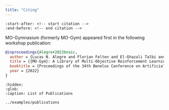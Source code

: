 ```yaml
---
title: "Citing"
---
```


```{include} ../README.md
:start-after: <!-- start citation -->
:end-before: <!-- end citation -->
```

MO-Gymnasium (formerly MO-Gym) appeared first in the following workshop publication:

```bibtex
@inproceedings{Alegre+2022bnaic,
  author = {Lucas N. Alegre and Florian	Felten and El-Ghazali Talbi and Gr{\'e}goire Danoy and Ann Now{\'e} and Ana L. C. Bazzan and Bruno C. {\relax da} Silva},
  title = {{MO-Gym}: A Library of Multi-Objective Reinforcement Learning Environments},
  booktitle = {Proceedings of the 34th Benelux Conference on Artificial Intelligence BNAIC/Benelearn 2022},
  year = {2022}
}
```

```{toctree}
:hidden:
:glob:
:caption: List of Publications

../examples/publications

```

